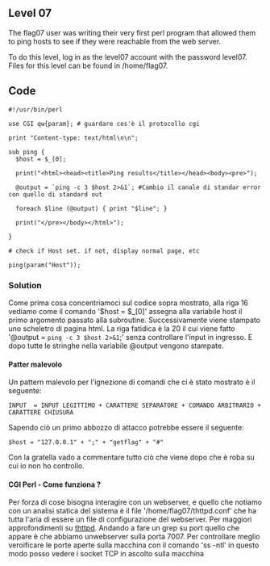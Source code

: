 
## Level 07
The flag07 user was writing their very first perl program that allowed them to ping hosts to see if they were reachable from the web server.

To do this level, log in as the level07 account with the password level07. Files for this level can be found in /home/flag07.

## Code
```
#!/usr/bin/perl

use CGI qw{param}; # guardare cos'è il protocollo cgi

print "Content-type: text/html\n\n";

sub ping {
  $host = $_[0];

  print("<html><head><title>Ping results</title></head><body><pre>");

  @output = `ping -c 3 $host 2>&1`; #Cambio il canale di standar error con quello di standard out
 
  foreach $line (@output) { print "$line"; }

  print("</pre></body></html>");
  
}

# check if Host set. if not, display normal page, etc

ping(param("Host"));
```
### Solution
Come prima cosa concentriamoci sul codice sopra mostrato, alla riga 16 vediamo come il comando '$host = $_[0]' assegna alla variabile host il primo argomento passato alla subroutine. Successivamente viene stampato uno scheletro di pagina html. La riga fatidica è la 20 il cui viene fatto '@output = `ping -c 3 $host 2>&1`;' senza controllare l'input in ingresso. E dopo tutte le stringhe nella variabile @output vengono stampate.
#### Patter malevolo
Un pattern malevolo per l'ignezione di comandi che ci è stato mostrato è il seguente:
```
INPUT  = INPUT LEGITTIMO + CARATTERE SEPARATORE + COMANDO ARBITRARIO + CARATTERE CHIUSURA
```
Sapendo ciò un primo abbozzo di attacco potrebbe essere il seguente:
```
$host = "127.0.0.1" + ";" + "getflag" + "#"
```
Con la gratella vado a commentare tutto ciò che viene dopo che è roba su cui io non ho controllo.

#### CGI Perl - Come funziona ?
Per forza di cose bisogna interagire con un webserver, e quello che notiamo con un analisi statica del sistema è il file '/home/flag07/thttpd.conf' che ha tutta l'aria di essere un file di configurazione del webserver. Per maggiori approfondimenti su [thttpd](https://en.wikipedia.org/wiki/Thttpd). Andando a fare un grep su port quello che appare è che abbiamo unwebserver sulla porta 7007. Per controllare meglio veroificare le porte aperte sulla macchina con il comando 'ss -ntl' in questo modo posso vedere i socket TCP in ascolto sulla macchina

